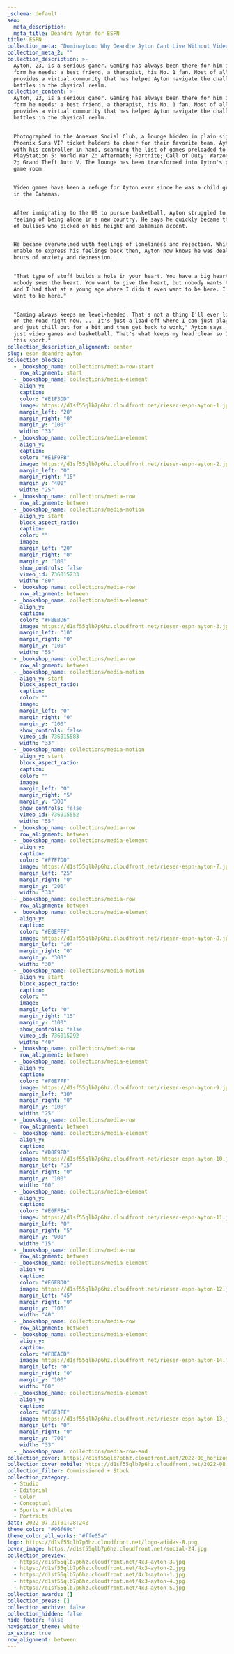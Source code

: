 ```yaml
---
_schema: default
seo:
  meta_description:
  meta_title: Deandre Ayton for ESPN
title: ESPN
collection_meta: "Dominayton: Why Deandre Ayton Cant Live Without Video Games"
collection_meta_2: ""
collection_description: >-
  Ayton, 23, is a serious gamer. Gaming has always been there for him in any
  form he needs: a best friend, a therapist, his No. 1 fan. Most of all, gaming
  provides a virtual community that has helped Ayton navigate the challenges he
  battles in the physical realm.
collection_content: >-
  Ayton, 23, is a serious gamer. Gaming has always been there for him in any
  form he needs: a best friend, a therapist, his No. 1 fan. Most of all, gaming
  provides a virtual community that has helped Ayton navigate the challenges he
  battles in the physical realm.


  Photographed in the Annexus Social Club, a lounge hidden in plain sight for
  Phoenix Suns VIP ticket holders to cheer for their favorite team, Ayton stands
  with his controller in hand, scanning the list of games preloaded to his
  PlayStation 5: World War Z: Aftermath; Fortnite; Call of Duty: Warzone Season
  2; Grand Theft Auto V. The lounge has been transformed into Ayton's personal
  game room


  Video games have been a refuge for Ayton ever since he was a child growing up
  in the Bahamas.


  After immigrating to the US to pursue basketball, Ayton struggled to shake the
  feeling of being alone in a new country. He says he quickly became the target
  of bullies who picked on his height and Bahamian accent.


  He became overwhelmed with feelings of loneliness and rejection. While he was
  unable to express his feelings back then, Ayton now knows he was dealing with
  bouts of anxiety and depression.


  "That type of stuff builds a hole in your heart. You have a big heart, but
  nobody sees the heart. You want to give the heart, but nobody wants the heart.
  And I had that at a young age where I didn't even want to be here. I didn't
  want to be here."


  "Gaming always keeps me level-headed. That's not a thing I'll ever lose. Like
  on the road right now. ... It's just a load off where I can just play the game
  and just chill out for a bit and then get back to work," Ayton says. "It's
  just video games and basketball. That's what keeps my head clear so I can play
  this sport."
collection_description_alignment: center
slug: espn-deandre-ayton
collection_blocks:
  - _bookshop_name: collections/media-row-start
    row_alignment: start
  - _bookshop_name: collections/media-element
    align_y:
    caption:
    color: "#E1F3DD"
    image: https://d1sf55qlb7p6hz.cloudfront.net/rieser-espn-ayton-1.jpg
    margin_left: "20"
    margin_right: "0"
    margin_y: "100"
    width: "33"
  - _bookshop_name: collections/media-element
    align_y:
    caption:
    color: "#E1F9FB"
    image: https://d1sf55qlb7p6hz.cloudfront.net/rieser-espn-ayton-2.jpg
    margin_left: "0"
    margin_right: "15"
    margin_y: "400"
    width: "25"
  - _bookshop_name: collections/media-row
    row_alignment: between
  - _bookshop_name: collections/media-motion
    align_y: start
    block_aspect_ratio:
    caption:
    color: ""
    image:
    margin_left: "20"
    margin_right: "0"
    margin_y: "100"
    show_controls: false
    vimeo_id: 736015233
    width: "80"
  - _bookshop_name: collections/media-row
    row_alignment: between
  - _bookshop_name: collections/media-element
    align_y:
    caption:
    color: "#FBEBD6"
    image: https://d1sf55qlb7p6hz.cloudfront.net/rieser-espn-ayton-3.jpg
    margin_left: "10"
    margin_right: "0"
    margin_y: "100"
    width: "55"
  - _bookshop_name: collections/media-row
    row_alignment: between
  - _bookshop_name: collections/media-motion
    align_y: start
    block_aspect_ratio:
    caption:
    color: ""
    image:
    margin_left: "0"
    margin_right: "0"
    margin_y: "100"
    show_controls: false
    vimeo_id: 736015583
    width: "33"
  - _bookshop_name: collections/media-motion
    align_y: start
    block_aspect_ratio:
    caption:
    color: ""
    image:
    margin_left: "0"
    margin_right: "5"
    margin_y: "300"
    show_controls: false
    vimeo_id: 736015552
    width: "55"
  - _bookshop_name: collections/media-row
    row_alignment: between
  - _bookshop_name: collections/media-element
    align_y:
    caption:
    color: "#F7F7D0"
    image: https://d1sf55qlb7p6hz.cloudfront.net/rieser-espn-ayton-7.jpg
    margin_left: "25"
    margin_right: "0"
    margin_y: "200"
    width: "33"
  - _bookshop_name: collections/media-row
    row_alignment: between
  - _bookshop_name: collections/media-element
    align_y:
    caption:
    color: "#E0EFFF"
    image: https://d1sf55qlb7p6hz.cloudfront.net/rieser-espn-ayton-8.jpg
    margin_left: "10"
    margin_right: "0"
    margin_y: "300"
    width: "30"
  - _bookshop_name: collections/media-motion
    align_y: start
    block_aspect_ratio:
    caption:
    color: ""
    image:
    margin_left: "0"
    margin_right: "15"
    margin_y: "100"
    show_controls: false
    vimeo_id: 736015292
    width: "40"
  - _bookshop_name: collections/media-row
    row_alignment: between
  - _bookshop_name: collections/media-element
    align_y:
    caption:
    color: "#F0E7FF"
    image: https://d1sf55qlb7p6hz.cloudfront.net/rieser-espn-ayton-9.jpg
    margin_left: "30"
    margin_right: "0"
    margin_y: "100"
    width: "25"
  - _bookshop_name: collections/media-row
    row_alignment: between
  - _bookshop_name: collections/media-element
    align_y:
    caption:
    color: "#D8F9FD"
    image: https://d1sf55qlb7p6hz.cloudfront.net/rieser-espn-ayton-10.jpg
    margin_left: "15"
    margin_right: "0"
    margin_y: "100"
    width: "60"
  - _bookshop_name: collections/media-element
    align_y:
    caption:
    color: "#E6FFEA"
    image: https://d1sf55qlb7p6hz.cloudfront.net/rieser-espn-ayton-11.jpg
    margin_left: "0"
    margin_right: "5"
    margin_y: "900"
    width: "15"
  - _bookshop_name: collections/media-row
    row_alignment: between
  - _bookshop_name: collections/media-element
    align_y:
    caption:
    color: "#E6FBD0"
    image: https://d1sf55qlb7p6hz.cloudfront.net/rieser-espn-ayton-12.jpg
    margin_left: "45"
    margin_right: "0"
    margin_y: "100"
    width: "40"
  - _bookshop_name: collections/media-row
    row_alignment: between
  - _bookshop_name: collections/media-element
    align_y:
    caption:
    color: "#FBEACD"
    image: https://d1sf55qlb7p6hz.cloudfront.net/rieser-espn-ayton-14.jpg
    margin_left: "0"
    margin_right: "0"
    margin_y: "100"
    width: "60"
  - _bookshop_name: collections/media-element
    align_y:
    caption:
    color: "#E6F3FE"
    image: https://d1sf55qlb7p6hz.cloudfront.net/rieser-espn-ayton-13.jpg
    margin_left: "0"
    margin_right: "0"
    margin_y: "700"
    width: "33"
  - _bookshop_name: collections/media-row-end
collection_cover: https://d1sf55qlb7p6hz.cloudfront.net/2022-08_horizontal-covers-8.jpg
collection_cover_mobile: https://d1sf55qlb7p6hz.cloudfront.net/2022-08_vertical-covers-15.jpg
collection_filter: Commissioned + Stock
collection_category:
  - Studio
  - Editorial
  - Color
  - Conceptual
  - Sports + Athletes
  - Portraits
date: 2022-07-21T01:28:24Z
theme_color: "#96f69c"
theme_color_all_works: "#ffe05a"
logo: https://d1sf55qlb7p6hz.cloudfront.net/logo-adidas-8.png
cover_image: https://d1sf55qlb7p6hz.cloudfront.net/social-24.jpg
collection_preview:
  - https://d1sf55qlb7p6hz.cloudfront.net/4x3-ayton-3.jpg
  - https://d1sf55qlb7p6hz.cloudfront.net/4x3-ayton-2.jpg
  - https://d1sf55qlb7p6hz.cloudfront.net/4x3-ayton-1.jpg
  - https://d1sf55qlb7p6hz.cloudfront.net/4x3-ayton-4.jpg
  - https://d1sf55qlb7p6hz.cloudfront.net/4x3-ayton-5.jpg
collection_awards: []
collection_press: []
collection_archive: false
collection_hidden: false
hide_footer: false
navigation_theme: white
px_extra: true
row_alignment: between
---
```

